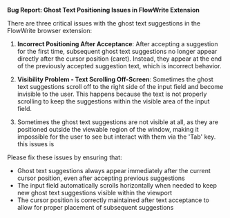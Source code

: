 
**Bug Report: Ghost Text Positioning Issues in FlowWrite Extension**

There are three critical issues with the ghost text suggestions in the FlowWrite browser extension:

1. **Incorrect Positioning After Acceptance**: After accepting a suggestion for the first time, subsequent ghost text suggestions no longer appear directly after the cursor position (caret). Instead, they appear at the end of the previously accepted suggestion text, which is incorrect behavior.

2. **Visibility Problem - Text Scrolling Off-Screen**: Sometimes the ghost text suggestions scroll off to the right side of the input field and become invisible to the user. This happens because the text is not properly scrolling to keep the suggestions within the visible area of the input field.

3. Sometimes the ghost text suggestions are not visible at all, as they are positioned outside the viewable region of the window, making it impossible for the user to see but interact with them via the 'Tab' key. this issues is 

Please fix these issues by ensuring that:
- Ghost text suggestions always appear immediately after the current cursor position, even after accepting previous suggestions
- The input field automatically scrolls horizontally when needed to keep new ghost text suggestions visible within the viewport
- The cursor position is correctly maintained after text acceptance to allow for proper placement of subsequent suggestions